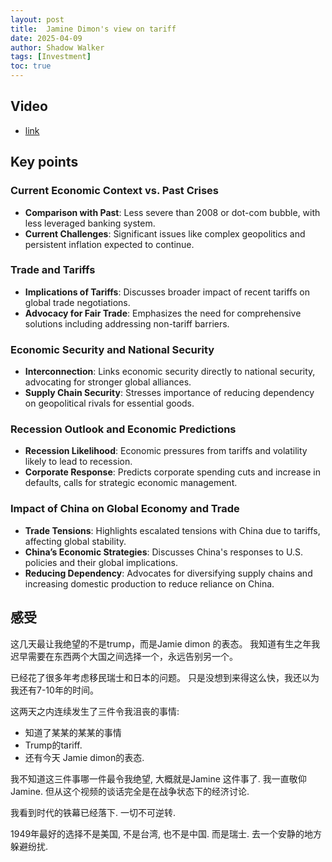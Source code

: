 ```yaml
---
layout: post
title:  Jamine Dimon's view on tariff
date: 2025-04-09
author: Shadow Walker
tags: [Investment]
toc: true
---
```


## Video

- [link](https://www.youtube.com/watch?v=vMqe6kj2OYY&ab_channel=FoxBusiness)

## Key points

### Current Economic Context vs. Past Crises
- **Comparison with Past**: Less severe than 2008 or dot-com bubble, with less leveraged banking system.
- **Current Challenges**: Significant issues like complex geopolitics and persistent inflation expected to continue.

### Trade and Tariffs
- **Implications of Tariffs**: Discusses broader impact of recent tariffs on global trade negotiations.
- **Advocacy for Fair Trade**: Emphasizes the need for comprehensive solutions including addressing non-tariff barriers.

### Economic Security and National Security
- **Interconnection**: Links economic security directly to national security, advocating for stronger global alliances.
- **Supply Chain Security**: Stresses importance of reducing dependency on geopolitical rivals for essential goods.

### Recession Outlook and Economic Predictions
- **Recession Likelihood**: Economic pressures from tariffs and volatility likely to lead to recession.
- **Corporate Response**: Predicts corporate spending cuts and increase in defaults, calls for strategic economic management.

### Impact of China on Global Economy and Trade
- **Trade Tensions**: Highlights escalated tensions with China due to tariffs, affecting global stability.
- **China’s Economic Strategies**: Discusses China's responses to U.S. policies and their global implications.
- **Reducing Dependency**: Advocates for diversifying supply chains and increasing domestic production to reduce reliance on China.


## 感受

这几天最让我绝望的不是trump，而是Jamie dimon 的表态。 
我知道有生之年我迟早需要在东西两个大国之间选择一个，永远告别另一个。 

已经花了很多年考虑移民瑞士和日本的问题。 只是没想到来得这么快，我还以为我还有7-10年的时间。

这两天之内连续发生了三件令我沮丧的事情: 

- 知道了某某的某某的事情
- Trump的tariff. 
- 还有今天 Jamie dimon的表态. 

我不知道这三件事哪一件最令我绝望, 大概就是Jamine 这件事了. 我一直敬仰Jamine. 但从这个视频的谈话完全是在战争状态下的经济讨论. 

我看到时代的铁幕已经落下.   一切不可逆转. 

1949年最好的选择不是美国, 不是台湾, 也不是中国. 而是瑞士. 去一个安静的地方躲避纷扰. 